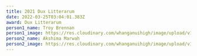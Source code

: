 ```yaml
---
title: 2021 Dux Litterarum
date: 2022-03-25T03:04:01.383Z
award: Dux Litterarum
person1_name: Troy Brennan
person1_image: https://res.cloudinary.com/whanganuihigh/image/upload/v1648176075/Honours%20Board/Troy_Brennan.jpg
person2_name: Akshima Marwah
person2_image: https://res.cloudinary.com/whanganuihigh/image/upload/v1648176107/Honours%20Board/Akshima_Marwah.jpg
---
```

